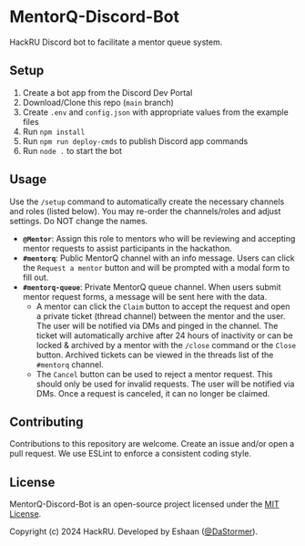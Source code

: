 # MentorQ-Discord-Bot
HackRU Discord bot to facilitate a mentor queue system.

## Setup
1. Create a bot app from the Discord Dev Portal
2. Download/Clone this repo (`main` branch)
3. Create `.env` and `config.json` with appropriate values from the example files
4. Run `npm install`
5. Run `npm run deploy-cmds` to publish Discord app commands
6. Run `node .` to start the bot

## Usage
Use the `/setup` command to automatically create the necessary channels and roles (listed below). You may re-order the channels/roles and adjust settings. Do NOT change the names.

- **`@Mentor`**: Assign this role to mentors who will be reviewing and accepting mentor requests to assist participants in the hackathon.
- **`#mentorq`**: Public MentorQ channel with an info message. Users can click the `Request a mentor` button and will be prompted with a modal form to fill out.
- **`#mentorq-queue`**: Private MentorQ queue channel. When users submit mentor request forms, a message will be sent here with the data.
  - A mentor can click the `Claim` button to accept the request and open a private ticket (thread channel) between the mentor and the user. The user will be notified via DMs and pinged in the channel. The ticket will automatically archive after 24 hours of inactivity or can be locked & archived by a mentor with the `/close` command or the `Close` button. Archived tickets can be viewed in the threads list of the `#mentorq` channel.
  - The `Cancel` button can be used to reject a mentor request. This should only be used for invalid requests. The user will be notified via DMs. Once a request is canceled, it can no longer be claimed.
 
## Contributing
Contributions to this repository are welcome. Create an issue and/or open a pull request. We use ESLint to enforce a consistent coding style.

## License
MentorQ-Discord-Bot is an open-source project licensed under the [MIT License](https://github.com/HackRU/MentorQ-Discord-Bot/blob/main/LICENSE).  

Copyright (c) 2024 HackRU. Developed by Eshaan ([@DaStormer](https://github.com/DaStormer)).
